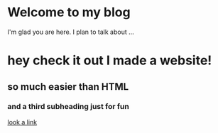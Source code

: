 # Welcome to my blog

I'm glad you are here. I plan to talk about ...

# hey check it out I made a website!
 

## so much easier than HTML
 

### and a third subheading just for fun
 
 [look a link](https://www.google.com)

